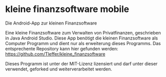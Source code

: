 # kleine finanzsoftware mobile
Die Android-App zur kleinen Finanzsoftware

Eine kleine Finanzsoftware zum Verwalten von Privatfinanzen, geschrieben in Java Android Studio. Diese App benötigt die kleinen Finanzsoftware als Computer Programm und dient nur als erweiterung dieses Programms.
Das entsprechente Repository kann hier gefunden werden: https://github.com/Tleffer/kleine_finanzsoftware

Dieses Programm ist unter der MIT-Lizenz lizensiert und darf unter dieser verwendet, geforked und weiterverarbeitet werden.
